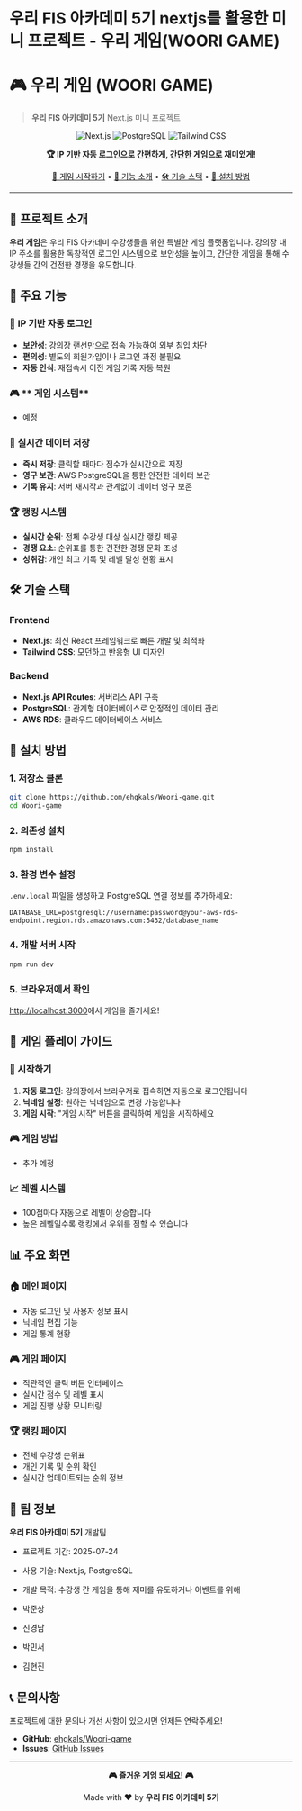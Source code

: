 # 우리 FIS 아카데미 5기 nextjs를 활용한 미니 프로젝트 - 우리 게임(WOORI GAME)

# 🎮 우리 게임 (WOORI GAME)
> **우리 FIS 아카데미 5기** Next.js 미니 프로젝트

<div align="center">

![Next.js](https://img.shields.io/badge/Next.js-14-black?style=for-the-badge&logo=next.js&logoColor=white)
![PostgreSQL](https://img.shields.io/badge/PostgreSQL-316192?style=for-the-badge&logo=postgresql&logoColor=white)
![Tailwind CSS](https://img.shields.io/badge/Tailwind_CSS-38B2AC?style=for-the-badge&logo=tailwind-css&logoColor=white)

**🏆 IP 기반 자동 로그인으로 간편하게, 간단한 게임으로 재미있게!**

[🎯 게임 시작하기](#-시작하기) • [📖 기능 소개](#-주요-기능) • [🛠️ 기술 스택](#️-기술-스택) • [🏁 설치 방법](#-설치-방법)

</div>

---

## 🌟 프로젝트 소개

**우리 게임**은 우리 FIS 아카데미 수강생들을 위한 특별한 게임 플랫폼입니다. 
강의장 내 IP 주소를 활용한 독창적인 로그인 시스템으로 보안성을 높이고, 
간단한 게임을 통해 수강생들 간의 건전한 경쟁을 유도합니다.

## 🎯 주요 기능

### 🔐 **IP 기반 자동 로그인**
- **보안성**: 강의장 랜선만으로 접속 가능하여 외부 침입 차단
- **편의성**: 별도의 회원가입이나 로그인 과정 불필요
- **자동 인식**: 재접속시 이전 게임 기록 자동 복원

### 🎮 ** 게임 시스템**
- 예정

### 💾 **실시간 데이터 저장**
- **즉시 저장**: 클릭할 때마다 점수가 실시간으로 저장
- **영구 보관**: AWS PostgreSQL을 통한 안전한 데이터 보관
- **기록 유지**: 서버 재시작과 관계없이 데이터 영구 보존

### 🏆 **랭킹 시스템**
- **실시간 순위**: 전체 수강생 대상 실시간 랭킹 제공
- **경쟁 요소**: 순위표를 통한 건전한 경쟁 문화 조성
- **성취감**: 개인 최고 기록 및 레벨 달성 현황 표시

## 🛠️ 기술 스택

### **Frontend**
- **Next.js**: 최신 React 프레임워크로 빠른 개발 및 최적화
- **Tailwind CSS**: 모던하고 반응형 UI 디자인

### **Backend**
- **Next.js API Routes**: 서버리스 API 구축
- **PostgreSQL**: 관계형 데이터베이스로 안정적인 데이터 관리
- **AWS RDS**: 클라우드 데이터베이스 서비스

## 🏁 설치 방법

### **1. 저장소 클론**
```bash
git clone https://github.com/ehgkals/Woori-game.git
cd Woori-game
```

### **2. 의존성 설치**
```bash
npm install
```

### **3. 환경 변수 설정**
`.env.local` 파일을 생성하고 PostgreSQL 연결 정보를 추가하세요:
```env
DATABASE_URL=postgresql://username:password@your-aws-rds-endpoint.region.rds.amazonaws.com:5432/database_name
```

### **4. 개발 서버 시작**
```bash
npm run dev
```

### **5. 브라우저에서 확인**
[http://localhost:3000](http://localhost:3000)에서 게임을 즐기세요!

## 🎯 게임 플레이 가이드

### **🔰 시작하기**
1. **자동 로그인**: 강의장에서 브라우저로 접속하면 자동으로 로그인됩니다
2. **닉네임 설정**: 원하는 닉네임으로 변경 가능합니다
3. **게임 시작**: "게임 시작" 버튼을 클릭하여 게임을 시작하세요

### **🎮 게임 방법**
- 추가 예정

### **📈 레벨 시스템**
- 100점마다 자동으로 레벨이 상승합니다
- 높은 레벨일수록 랭킹에서 우위를 점할 수 있습니다

## 📊 주요 화면

### **🏠 메인 페이지**
- 자동 로그인 및 사용자 정보 표시
- 닉네임 편집 기능
- 게임 통계 현황

### **🎮 게임 페이지**
- 직관적인 클릭 버튼 인터페이스
- 실시간 점수 및 레벨 표시
- 게임 진행 상황 모니터링

### **🏆 랭킹 페이지**
- 전체 수강생 순위표
- 개인 기록 및 순위 확인
- 실시간 업데이트되는 순위 정보

## 👥 팀 정보

**우리 FIS 아카데미 5기** 개발팀
- 프로젝트 기간: 2025-07-24
- 사용 기술: Next.js, PostgreSQL
- 개발 목적: 수강생 간 게임을 통해 재미를 유도하거나 이벤트를 위해

- 박준상
- 신경남
- 박민서
- 김현진

## 📞 문의사항

프로젝트에 대한 문의나 개선 사항이 있으시면 언제든 연락주세요!

- **GitHub**: [ehgkals/Woori-game](https://github.com/ehgkals/Woori-game)
- **Issues**: [GitHub Issues](https://github.com/ehgkals/Woori-game/issues)

---

<div align="center">

**🎮 즐거운 게임 되세요! 🎮**

Made with ❤️ by **우리 FIS 아카데미 5기**

</div>
